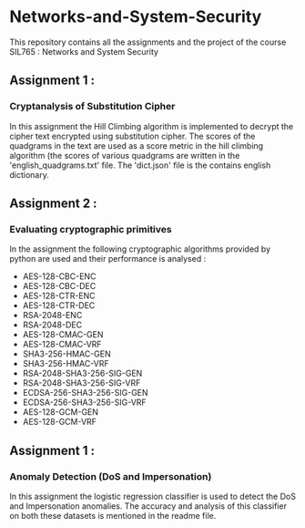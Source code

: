 # Networks-and-System-Security
This repository contains all the assignments and the project of the course SIL765 : Networks and System Security

## Assignment 1 :  
### Cryptanalysis of Substitution Cipher
In this assignment the Hill Climbing algorithm is implemented to decrypt the cipher text encrypted using substitution cipher. The scores of the quadgrams in the text are used as a score metric in the hill climbing algorithm (the scores of various quadgrams are written in the 'english_quadgrams.txt' file. The 'dict.json' file is the contains english dictionary.

## Assignment 2 :  
### Evaluating cryptographic primitives
In the assignment the following cryptographic algorithms provided by python are used and their performance is analysed :
* AES-128-CBC-ENC 
* AES-128-CBC-DEC
* AES-128-CTR-ENC
* AES-128-CTR-DEC
* RSA-2048-ENC
* RSA-2048-DEC
* AES-128-CMAC-GEN
* AES-128-CMAC-VRF
* SHA3-256-HMAC-GEN
* SHA3-256-HMAC-VRF
* RSA-2048-SHA3-256-SIG-GEN
* RSA-2048-SHA3-256-SIG-VRF
* ECDSA-256-SHA3-256-SIG-GEN 
* ECDSA-256-SHA3-256-SIG-VRF
* AES-128-GCM-GEN
* AES-128-GCM-VRF

## Assignment 1 : 
### Anomaly Detection (DoS and Impersonation)
In this assignment the logistic regression classifier is used to detect the DoS and Impersonation anomalies. The accuracy and analysis of this classifier on both these datasets is mentioned in the readme file.

